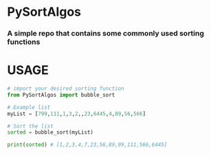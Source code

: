 # PySortAlgos

### A simple repo that contains some commonly used sorting functions

# USAGE

```python
# import your desired sorting function
from PySortAlgos import bubble_sort

# Example list
myList = [799,111,1,3,2,,23,6445,4,89,56,566]

# Sort the list
sorted = bubble_sort(myList)

print(sorted) # [1,2,3,4,7,23,56,89,99,111,566,6445]
```

